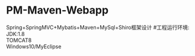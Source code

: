 # PM-Maven-Webapp
Spring+SpringMVC+Mybatis+Maven+MySql+Shiro框架设计
#工程运行环境: 
JDK:1.8  
TOMCAT8  
Windows10/MyEclipse
